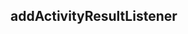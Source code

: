 ## addActivityResultListener

```java


```
<!--stackedit_data:
eyJoaXN0b3J5IjpbLTI4NDM4MjkxMywtMTA1ODQ4NjY2MywtND
M0OTMxNzA4XX0=
-->